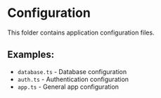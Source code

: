 # Configuration

This folder contains application configuration files.

## Examples:
- `database.ts` - Database configuration
- `auth.ts` - Authentication configuration
- `app.ts` - General app configuration

